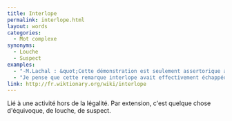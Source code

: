 ```yaml
---
title: Interlope
permalink: interlope.html
layout: words
categories:
  - Mot complexe
synonyms:
  - Louche
  - Suspect
examples:
  - "-M.Lachal : &quot;Cette démonstration est seulement assertorique a tendance...&quot;-Classe : &quot;Captieuse !&quot;-M.Lachal : &quot;...interlope !&quot;"
  - "Je pense que cette remarque interlope avait effectivement échappéde ma bouche devant une assistance en liesse,toujours en proie à quelque boutade amphibologique.Mais, ce n'est pas à vous que je vais l'apprendre,\"verba volant, scripta manent\"... Étant donné le contexte socio-politiquede cette méga-pantalonnade, il me semble fort raisonnable de s'en teniraux écrits actuels..."
link: http://fr.wiktionary.org/wiki/interlope
---
```


Lié à une activité hors de la légalité. Par extension, c'est quelque chose d'équivoque, de louche, de suspect.
